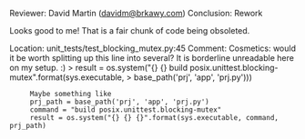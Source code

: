 Reviewer: David Martin (davidm@brkawy.com)
Conclusion: Rework

Looks good to me! That is a fair chunk of code being obsoleted.

Location: unit_tests/test_blocking_mutex.py:45
Comment: Cosmetics: would it be worth splitting up this line into several? It
         is borderline unreadable here on my setup. :)
         > result = os.system("{} {} build posix.unittest.blocking-mutex".format(sys.executable,
         >                                                                       base_path('prj', 'app', 'prj.py')))

         Maybe something like
         prj_path = base_path('prj', 'app', 'prj.py')
         command = "build posix.unittest.blocking-mutex"
         result = os.system("{} {} {}".format(sys.executable, command, prj_path)

